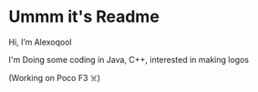 # Ummm it's Readme

Hi, I’m Alexoqool

I'm Doing some coding in Java, C++, interested in making logos

(Working on Poco F3 ☠️)
